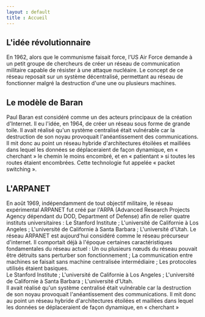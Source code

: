 ```yaml
---
layout : default
title : Accueil
---
```


<article id="p1">
      <h1>L'idée révolutionnaire</h1>
      En 1962, alors que le communisme faisait force, l'US Air Force demande à un petit groupe de chercheurs de créer un réseau de communication militaire capable de résister à une attaque nucléaire. Le concept de ce réseau reposait sur un système décentralisé, permettant au réseau de fonctionner malgré la destruction d'une une ou plusieurs machines.</article>
<article id="p2"><h1>Le modèle de Baran</h1>
      Paul Baran est considéré comme un des acteurs principaux de la création d'Internet. Il eu l'idée, en 1964, de créer un réseau sous forme de grande toile. Il avait réalisé qu'un système centralisé était vulnérable car la destruction de son noyau provoquait l'anéantissement des communications. Il mit donc au point un réseau hybride d'architectures étoilées et maillées dans lequel les données se déplaceraient de façon dynamique, en « cherchant » le chemin le moins encombré, et en « patientant » si toutes les routes étaient encombrées. Cette technologie fut appelée « packet switching ».</article>
<article id="p3"><h1>L'ARPANET</h1>
En août 1969, indépendamment de tout objectif militaire, le réseau expérimental ARPANET fut créé par l'ARPA (Advanced Research Projects Agency dépendant du DOD, Department of Defense) afin de relier quatre instituts universitaires :
		Le Stanford Institute ;
		L'université de Californie à Los Angeles ;
		L'université de Californie à Santa Barbara ;
		L'université d'Utah.
Le réseau ARPANET est aujourd'hui considéré comme le réseau précurseur d'internet. Il comportait déjà à l'époque certaines caractéristiques fondamentales du réseau actuel :
		Un ou plusieurs nœuds du réseau pouvait être détruits sans perturber son fonctionnement ;
		La communication entre machines se faisait sans machine centralisée intermédiaire ;
		Les protocoles utilisés étaient basiques.</article>
<article id="p4">
	Le Stanford Institute ;
		L'université de Californie à Los Angeles ;
		L'université de Californie à Santa Barbara ;
		L'université d'Utah.
		</article>
<article id="p5">
		Il avait réalisé qu'un système centralisé était vulnérable car la destruction de son noyau provoquait l'anéantissement des communications. Il mit donc au point un réseau hybride d'architectures étoilées et maillées dans lequel les données se déplaceraient de façon dynamique, en « cherchant »
		</article>
		
